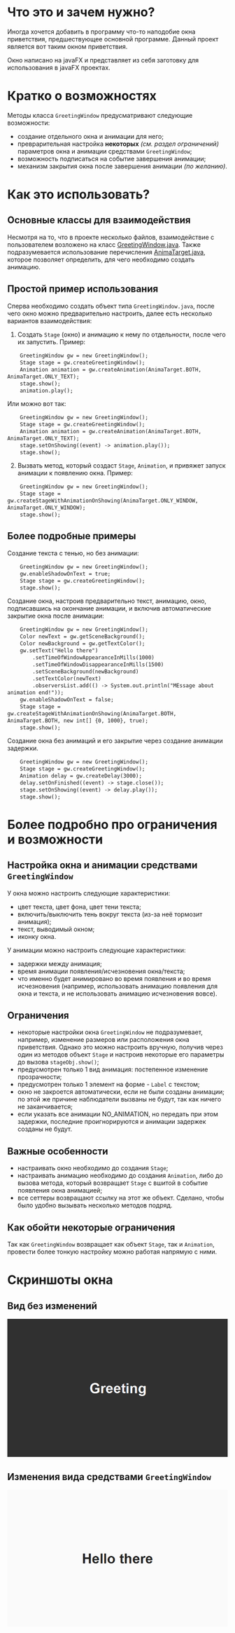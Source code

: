 # Что это и зачем нужно?
Иногда хочется добавить в программу что-то наподобие окна приветствия, предшествующее основной программе. Данный проект является вот таким окном приветствия.

Окно написано на javaFX и представляет из себя заготовку для использования в javaFX проектах.

# Кратко о возможностях
Методы класса `GreetingWindow` предусматривают следующие возможности:
* создание отдельного окна и анимации для него;
* преврарительная настройка **некоторых** *(см. раздел ограничений)* параметров окна и анимации средствами `GreetingWindow`;
* возможность подписаться на событие завершения анимации;
* механизм закрытия окна после завершения анимации *(по желанию)*.

# Как это использовать?

## Основные классы для взаимодействия
Несмотря на то, что в проекте несколько файлов, взаимодействие с пользователем возложено на класс [GreetingWindow.java](src/main/java/nongroup/GreetingWindow.java).
Также подразумевается использование перечисления [AnimaTarget.java](src/main/java/nongroup/AnimaTarget.java), которое позволяет определить, для чего необходимо создать анимацию.

## Простой пример использования
Сперва необходимо создать объект типа `GreetingWindow.java`, после чего окно можно предварительно настроить, далее есть несколько вариантов взаимодействия:
1. Создать `Stage` (окно) и анимацию к нему по отдельности, после чего их запустить.
Пример:
```
    GreetingWindow gw = new GreetingWindow();
    Stage stage = gw.createGreetingWindow();
    Animation animation = gw.createAnimation(AnimaTarget.BOTH, AnimaTarget.ONLY_TEXT);
    stage.show();
    animation.play();
```

Или можно вот так:
```
    GreetingWindow gw = new GreetingWindow();
    Stage stage = gw.createGreetingWindow();
    Animation animation = gw.createAnimation(AnimaTarget.BOTH, AnimaTarget.ONLY_TEXT);
    stage.setOnShowing((event) -> animation.play());
    stage.show();
```

2. Вызвать метод, который создаст `Stage`, `Animation`, и привяжет запуск анимации к появлению окна.
Пример:
```
    GreetingWindow gw = new GreetingWindow();
    Stage stage = gw.createStageWithAnimationOnShowing(AnimaTarget.ONLY_WINDOW, AnimaTarget.ONLY_WINDOW);
    stage.show();
```

## Более подробные примеры
Создание текста с тенью, но без анимации:
```
    GreetingWindow gw = new GreetingWindow();
    gw.enableShadowOnText = true;
    Stage stage = gw.createGreetingWindow();
    stage.show();
```

Создание окна, настроив предварительно текст, анимацию, окно, подписавшись на окончание анимации, и включив автоматические закрытие окна после анимации:
```
    GreetingWindow gw = new GreetingWindow();
    Color newText = gw.getSceneBackground();
    Color newBackground = gw.getTextColor();
    gw.setText("Hello there")
        .setTimeOfWindowAppearanceInMills(1000)
        .setTimeOfWindowDisappearanceInMills(1500)
        .setSceneBackground(newBackground)
        .setTextColor(newText)
        .observersList.add(() -> System.out.println("MEssage about animation end!"));
    gw.enableShadowOnText = false;
    Stage stage = gw.createStageWithAnimationOnShowing(AnimaTarget.BOTH, AnimaTarget.BOTH, new int[] {0, 1000}, true);   
    stage.show();
```

Создание окна без анимаций и его закрытие через создание анимации задержки.
```
    GreetingWindow gw = new GreetingWindow();
    Stage stage = gw.createGreetingWindow();
    Animation delay = gw.createDelay(3000);
    delay.setOnFinished((event) -> stage.close());
    stage.setOnShowing((event) -> delay.play());
    stage.show();
```

# Более подробно про ограничения и возможности

## Настройка окна и анимации средствами `GreetingWindow`
У окна можно настроить следующие характеристики:
* цвет текста, цвет фона, цвет тени текста;
* включить/выключить тень вокруг текста (из-за неё тормозит анимация);
* текст, выводимый окном;
* иконку окна.

У анимации можно настроить следующие характеристики:
* задержки между анимация;
* время анимации появления/исчезновения окна/текста;
* что именно будет анимировано во время появления и во время исчезновения (например, использовать анимацию появления для окна и текста, и не использовать анимацию исчезновения вовсе).

## Ограничения
* некоторые настройки окна `GreetingWindow` не подразумевает, например, изменение размеров или расположения окна приветствия. Однако это можно настроить вручную, получив через один из методов объект `Stage` и настроив некоторые его параметры до вызова `stageObj.show()`;
* предусмотрен только 1 вид анимация: постепенное изменение прозрачности;
* предусмотрен только 1 элемент на форме - `Label` с текстом;
* окно не закроется автоматически, если не были созданы анимации; по этой же причине наблюдатели вызваны не будут, так как ничего не заканчивается;
* если указать все анимации NO_ANIMATION, но передать при этом задержки, последние проигнорируются и анимации задержек созданы не будут.

## Важные особенности
* настраивать окно необходимо до создания `Stage`;
* настраивать анимацию необходимо до создания `Animation`, либо до вызова метода, который возвращает `Stage` с вшитой в событие появления окна анимацией;
* все сеттеры возвращают ссылку на этот же объект. Сделано, чтобы было удобно вызывать несколько методов подряд.

## Как обойти некоторые ограничения
Так как `GreetingWindow` возвращает как объект `Stage`, так и `Animation`, провести более тонкую настройку можно работая напрямую с ними.

# Скриншоты окна

## Вид без изменений
![здесь должен быть скриншот, но он куда-то пропал](src/main/resources/screenshots/screenshot1.png)

## Изменения вида средствами `GreetingWindow`
![здесь должен быть скриншот, но он куда-то пропал](src/main/resources/screenshots/screenshot2.png)


